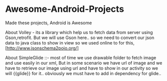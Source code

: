 # Awesome-Android-Projects
Made these projects, Android is Awesome

About Volley - 
its a library which help us to fetch data from server using Gson,retrofit.
 But we will use Gson here.. 
 so we need to convert  our json data to java class to show in view so we used online to for this, [http://www.jsonschema2pojo.org/]
 
About SimpleGlide ::- most of time we use drawable folder to fetch image and use easily in our xml, But in some scenario we have url of             image and we have to retrieve our image using url and have to show in our activity so we will {{glide}} for it..
          obviously we must have to add in dependency for glide..
